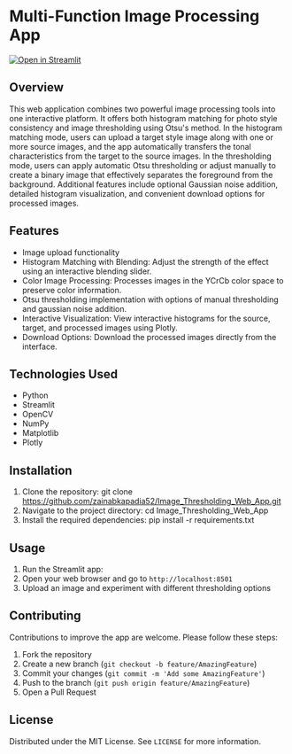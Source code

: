 # Multi-Function Image Processing App

[![**Open in Streamlit**](https://static.streamlit.io/badges/streamlit_badge_black_white.svg)](https://zainabkapadia52-image-thresholding-webapp.streamlit.app)

## Overview
This web application combines two powerful image processing tools into one interactive platform. It offers both histogram matching for photo style consistency and image thresholding using Otsu's method. In the histogram matching mode, users can upload a target style image along with one or more source images, and the app automatically transfers the tonal characteristics from the target to the source images. In the thresholding mode, users can apply automatic Otsu thresholding or adjust manually to create a binary image that effectively separates the foreground from the background. Additional features include optional Gaussian noise addition, detailed histogram visualization, and convenient download options for processed images.

## Features
- Image upload functionality
- Histogram Matching with Blending: Adjust the strength of the effect using an interactive blending slider.
- Color Image Processing: Processes images in the YCrCb color space to preserve color information.
- Otsu thresholding implementation with options of manual thresholding and gaussian noise addition.
- Interactive Visualization: View interactive histograms for the source, target, and processed images using Plotly.
- Download Options: Download the processed images directly from the interface.

## Technologies Used
- Python
- Streamlit
- OpenCV
- NumPy
- Matplotlib
- Plotly

## Installation
1. Clone the repository: git clone https://github.com/zainabkapadia52/Image_Thresholding_Web_App.git
2. Navigate to the project directory: cd Image_Thresholding_Web_App
3. Install the required dependencies: pip install -r requirements.txt

## Usage
1. Run the Streamlit app:
2. Open your web browser and go to `http://localhost:8501`
3. Upload an image and experiment with different thresholding options

## Contributing
Contributions to improve the app are welcome. Please follow these steps:
1. Fork the repository
2. Create a new branch (`git checkout -b feature/AmazingFeature`)
3. Commit your changes (`git commit -m 'Add some AmazingFeature'`)
4. Push to the branch (`git push origin feature/AmazingFeature`)
5. Open a Pull Request

## License
Distributed under the MIT License. See `LICENSE` for more information.


